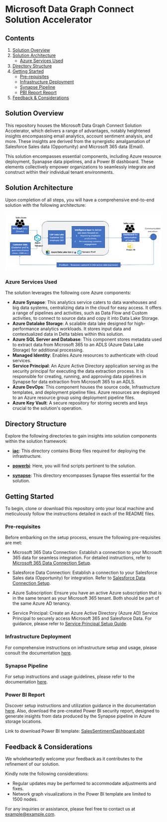 # Microsoft Data Graph Connect Solution Accelerator

## Contents

1. [Solution Overview](#solution-overview)
2. [Solution Architecture](#solution-architecture)
   - [Azure Services Used](#azure-services-used)
3. [Directory Structure](#directory-structure)
4. [Getting Started](#getting-started)
   - [Pre-requisites](#pre-requisites)
   - [Infrastructure Deployment](#infrastructure-deployment)
   - [Synapse Pipeline](#synapse-pipeline)
   - [PBI Report Report](#pbi-report-report)
5. [Feedback & Considerations](#feedback-considerations)

## Solution Overview
This repository houses the Microsoft Data Graph Connect Solution Accelerator, which delivers a range of advantages, notably heightened insights encompassing email analytics, account sentiment analysis, and more. These insights are derived from the synergistic amalgamation of Salesforce Sales data (Opportunity) and Microsoft 365 data (Email).

This solution encompasses essential components, including Azure resource deployment, Syanapse data pipelines, and a Power BI dashboard. These elements collectively empower organizations to seamlessly integrate and construct within their individual tenant environments.

## Solution Architecture

Upon completion of all steps, you will have a comprehensive end-to-end solution with the following architecture:

![Architecture](docs/media/architecture.png)

### Azure Services Used

The solution leverages the following core Azure components:

- **Azure Synapse**: This analytics service caters to data warehouses and big data systems, centralizing data in the cloud for easy access. It offers a range of pipelines and activities, such as Data Flow and Custom activities, to connect to source data and copy it into Data Lake Storage.
- **Azure Datalake Storage**: A scalable data lake designed for high-performance analytics workloads. It stores input data and contextualized data in Delta tables within this solution.
- **Azure SQL Server and Database**: This component stores metadata used to extract data from Microsoft 365 to an ADLS (Azure Data Lake Storage) for additional processing.
- **Managed Identity**: Enables Azure resources to authenticate with cloud services.
- **Service Principal**: An Azure Active Directory application serving as the security principal for executing the data extraction process. It is responsible for creating, running, and approving data pipelines in Synapse for data extraction from Microsoft 365 to an ADLS.
- **Azure DevOps**: This component houses the source code, Infrastructure templates, and deployment pipeline files. Azure resources are deployed to an Azure resource group using deployment pipeline files.
- **Azure Key Vault**: A secure repository for storing secrets and keys crucial to the solution's operation.

## Directory Structure

Explore the following directories to gain insights into solution components within the solution framework:

- **[iac](iac)**: This directory contains Bicep files required for deploying the infrastructure. 

- **[powerbi](powerbi)**: Here, you will find scripts pertinent to the solution. 

- **[synapse](synapse)**: This directory encompasses Synapse files essential for the solution. 

## Getting Started

To begin, clone or download this repository onto your local machine and meticulously follow the instructions detailed in each of the README files.

### Pre-requisites

Before embarking on the setup process, ensure the following pre-requisites are met:

- Microsoft 365 Data Connection: Establish a connection to your Microsoft 365 data for seamless integration. For detailed instructions, refer to [Microsoft 365 Data Connection Setup](https://learn.microsoft.com/en-us/viva/solutions/data-lakes/microsoft-graph-data-connect).

- Salesforce Data Connection: Establish a connection to your Salesforce Sales data (Opportunity) for integration. Refer to [Salesforce Data Connection Setup](https://learn.microsoft.com/en-us/azure/data-factory/connector-salesforce?tabs=data-factory).

- Azure Subscription: Ensure you have an active Azure subscription that is in the same tenant as your Microsoft 365 tenant. Both should be part of the same Azure AD tenancy.

- Service Principal: Create an Azure Active Directory (Azure AD) Service Principal to securely access Microsoft 365 and Salesforce Data. For guidance, please refer to [Service Principal Setup Guide](https://learn.microsoft.com/en-us/azure/active-directory/develop/howto-create-service-principal-portal#register-an-application-with-azure-ad-and-create-a-service-principal).

### Infrastructure Deployment

For comprehensive instructions on infrastructure setup and usage, please consult the documentation [here](iac/README.md).

### Synapse Pipeline

For setup instructions and usage guidelines, please refer to the documentation [here](synapse/README.md).

### Power BI Report

Discover setup instructions and utilization guidance in the documentation [here](powerbi/README.md). Also, download the pre-created Power BI security report, designed to generate insights from data produced by the Synapse pipeline in Azure storage locations.

Link to download Power BI template: [SalesSentimentDashboard.pbit](powerbi/SalesSentimentDashboard.pbit)

## Feedback & Considerations

We wholeheartedly welcome your feedback as it contributes to the refinement of our solution.

Kindly note the following considerations:

- Regular updates may be performed to accommodate adjustments and fixes.
- Network graph visualizations in the Power BI template are limited to 1500 nodes.

For any inquiries or assistance, please feel free to contact us at [example@example.com](mailto:example@example.com).
